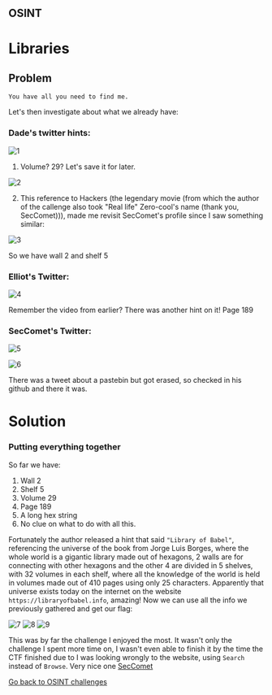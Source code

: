 ## OSINT

# Libraries

## Problem

```
You have all you need to find me.
```

Let's then investigate about what we already have:

### Dade's twitter hints:

![1](../images/libraries_1.png)

1) Volume? 29? Let's save it for later.

![2](../images/libraries_2.png)

2) This reference to Hackers (the legendary movie (from which the author of the callenge also took "Real life" Zero-cool's name (thank you, SecComet))), made me revisit SecComet's profile since I saw something similar:


![3](../images/libraries_3.png)

So we have wall 2 and shelf 5


### Elliot's Twitter:

![4](../images/libraries_4.png)

Remember the video from earlier? There was another hint on it! Page 189

### SecComet's Twitter:

![5](../images/libraries_5.png)

![6](../images/libraries_6.png)

There was a tweet about a pastebin but got erased, so checked in his github and there it was.



# Solution

### Putting everything together

So far we have:

1) Wall 2
2) Shelf 5
3) Volume 29
4) Page 189
5) A long hex string
6) No clue on what to do with all this.


Fortunately the author released a hint that said `"Library of Babel"`, referencing the universe of the book from Jorge Luis Borges, where the whole world is a gigantic library made out of hexagons, 2 walls are for connecting with other hexagons and the other 4 are divided in 5 shelves, with 32 volumes in each shelf, where all the knowledge of the world is held in volumes made out of 410 pages using only 25 characters. Apparently that universe exists today on the internet on the website `https://libraryofbabel.info`, amazing! Now we can use all the info we previously gathered and get our flag:

![7](../images/libraries_7.png)
![8](../images/libraries_8.png)
![9](../images/libraries_9.png)

This was by far the challenge I enjoyed the most. It wasn't only the challenge I spent more time on, I wasn't even able to finish it by the time the CTF finished due to I was looking wrongly to the website, using `Search` instead of `Browse`. Very nice one [SecComet](https://github.com/SecComet)

[Go back to OSINT challenges](./)

